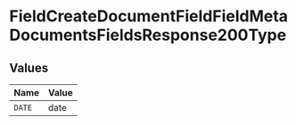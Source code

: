 # FieldCreateDocumentFieldFieldMetaDocumentsFieldsResponse200Type


## Values

| Name   | Value  |
| ------ | ------ |
| `DATE` | date   |
